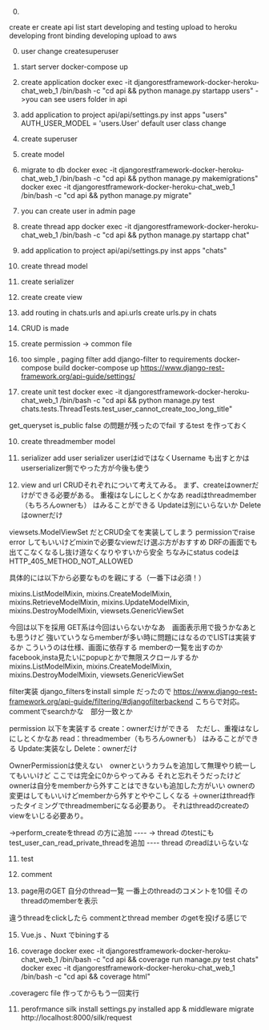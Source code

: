 0. 
create er
create api list
start developing and testing
upload to heroku
developing front
binding
developing
upload to aws

0. user change
createsuperuser

1. start server
docker-compose up 
<!-- -> you can see api in localhost:8000,
you can see admin page in localhost:8000/admin using root/root -->


2. create application
docker exec -it djangorestframework-docker-heroku-chat_web_1 /bin/bash -c "cd api && python manage.py startapp users"
->you can see users folder in api

3. add application to project
api/api/settings.py inst apps "users"
AUTH_USER_MODEL = 'users.User'
default user class change

4. create superuser

4. create model

5. migrate to db
 docker exec -it djangorestframework-docker-heroku-chat_web_1 /bin/bash -c "cd api && python manage.py makemigrations"
 docker exec -it djangorestframework-docker-heroku-chat_web_1 /bin/bash -c "cd api && python manage.py migrate"

 6. you can create user in admin page



2. create thread app
docker exec -it djangorestframework-docker-heroku-chat_web_1 /bin/bash -c "cd api && python manage.py startapp chat"

3. add application to project
api/api/settings.py inst apps "chats"

4. create thread model

5. create serializer

6. create create view

7. add routing in chats.urls and api.urls
create urls.py in chats

7. CRUD is made

8. create permission -> common file

9. too simple , paging filter
add django-filter to requirements
docker-compose build
docker-compose up
https://www.django-rest-framework.org/api-guide/settings/

9. create unit test
docker exec -it djangorestframework-docker-heroku-chat_web_1 /bin/bash -c "cd api && python manage.py test chats.tests.ThreadTests.test_user_cannot_create_too_long_title"

get_queryset
is_public false の問題が残ったのでfail するtest を作っておく


10. create threadmember model

11. serializer add user serializer
userはidではなくUsername も出すとかはuserserializer側でやった方が今後も使う

12. view and url
CRUDそれぞれについて考えてみる。
まず、createはownerだけができる必要がある。
重複はなしにしとくかなあ
readはthreadmember（もちろんownerも） はみることができる
Updateは別にいらないか
Deleteはownerだけ

viewsets.ModelViewSet だとCRUD全てを実装してしまう
permissionでraise error してもいいけどmixinで必要なviewだけ選ぶ方がおすすめ
DRFの画面でも出てこなくなるし抜け道なくなりやすいから安全
ちなみにstatus codeはHTTP_405_METHOD_NOT_ALLOWED

具体的には以下から必要なものを親にする（一番下は必須！）

mixins.ListModelMixin,
mixins.CreateModelMixin,
mixins.RetrieveModelMixin,
mixins.UpdateModelMixin,
mixins.DestroyModelMixin,
viewsets.GenericViewSet

今回は以下を採用
GET系は今回はいらないかなあ　画面表示用で扱うかなあとも思うけど
強いていうならmemberが多い時に問題にはなるのでLISTは実装するか
こういうのは仕様、画面に依存する
memberの一覧を出すのかfacebook,insta見たいにpopupとかで無限スクロールするか
mixins.ListModelMixin,
mixins.CreateModelMixin,
mixins.DestroyModelMixin,
viewsets.GenericViewSet

filter実装
django_filtersをinstall
simple だったので
https://www.django-rest-framework.org/api-guide/filtering/#djangofilterbackend
こちらで対応。commentでsearchかな　部分一致とか

permission
以下を実装する
create：ownerだけができる　ただし、重複はなしにしとくかなあ
read：threadmember（もちろんownerも） はみることができる
Update:実装なし
Delete：ownerだけ

OwnerPermissionは使えない　ownerというカラムを追加して無理やり統一してもいいけど
ここでは完全に0からやってみる
それと忘れそうだったけどownerは自分をmemberから外すことはできないも追加した方がいい
ownerの変更はしてもいいけどmemberから外すとややこしくなる
＋ownerはthread作ったタイミングでthreadmemberになる必要あり。
それはthreadのcreateのviewをいじる必要あり。

->perform_createをthread の方に追加
---- -> thread のtestにもtest_user_can_read_private_threadを追加 ----
thread のreadはいらないな

11. test

13. comment


14. page用のGET
自分のthread一覧
一番上のthreadのコメントを10個
そのthreadのmemberを表示

違うthreadをclickしたら commentとthread member のgetを投げる感じで

15. Vue.js 、Nuxt でbiningする


10. coverage
 docker exec -it djangorestframework-docker-heroku-chat_web_1 /bin/bash -c "cd api && coverage run manage.py test chats"
 docker exec -it djangorestframework-docker-heroku-chat_web_1 /bin/bash -c "cd api && coverage html"

 .coveragerc file 作ってからもう一回実行

11. perofrmance
 silk install
 settings.py
 installed app & middleware
 migrate
 http://localhost:8000/silk/request